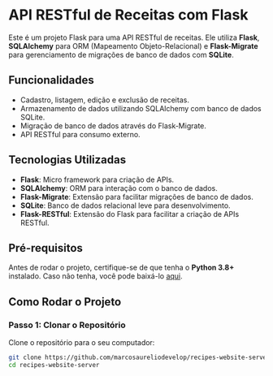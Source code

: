 # API RESTful de Receitas com Flask

Este é um projeto Flask para uma API RESTful de receitas. Ele utiliza **Flask**, **SQLAlchemy** para ORM (Mapeamento Objeto-Relacional) e **Flask-Migrate** para gerenciamento de migrações de banco de dados com **SQLite**.

## Funcionalidades

- Cadastro, listagem, edição e exclusão de receitas.
- Armazenamento de dados utilizando SQLAlchemy com banco de dados SQLite.
- Migração de banco de dados através do Flask-Migrate.
- API RESTful para consumo externo.

## Tecnologias Utilizadas

- **Flask**: Micro framework para criação de APIs.
- **SQLAlchemy**: ORM para interação com o banco de dados.
- **Flask-Migrate**: Extensão para facilitar migrações de banco de dados.
- **SQLite**: Banco de dados relacional leve para desenvolvimento.
- **Flask-RESTful**: Extensão do Flask para facilitar a criação de APIs RESTful.

## Pré-requisitos

Antes de rodar o projeto, certifique-se de que tenha o **Python 3.8+** instalado. Caso não tenha, você pode baixá-lo [aqui](https://www.python.org/downloads/).

## Como Rodar o Projeto

### Passo 1: Clonar o Repositório

Clone o repositório para o seu computador:

```bash
git clone https://github.com/marcosaureliodevelop/recipes-website-server
cd recipes-website-server
